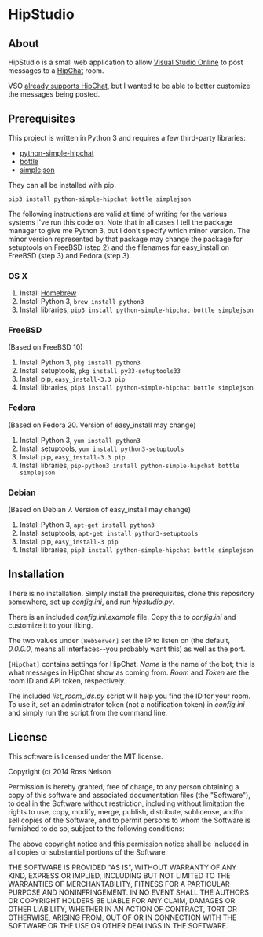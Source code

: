 # HipStudio

## About

HipStudio is a small web application to allow [Visual Studio Online](http://visualstudio.com) to post messages to a 
[HipChat](http://hipchat.com) room.

VSO [already supports HipChat](http://www.visualstudio.com/en-us/get-started/dn741294), but I wanted to be able to 
better customize the messages being posted.



## Prerequisites

This project is written in Python 3 and requires a few third-party libraries:

+ [python-simple-hipchat](https://github.com/kurttheviking/python-simple-hipchat)
+ [bottle](http://bottlepy.org/docs/dev/index.html)
+ [simplejson](https://simplejson.github.io/simplejson/)

They can all be installed with pip.

`pip3 install python-simple-hipchat bottle simplejson`

The following instructions are valid at time of writing for the various systems I've run this code on. Note that in all 
cases I tell the package manager to give me Python 3, but I don't specify which minor version. The minor version 
represented by that package may change the package for setuptools on FreeBSD (step 2) and the filenames for 
easy_install on FreeBSD (step 3) and Fedora (step 3).

### OS X

1. Install [Homebrew](http://brew.sh)
2. Install Python 3, `brew install python3`
3. Install libraries, `pip3 install python-simple-hipchat bottle simplejson`

### FreeBSD

(Based on FreeBSD 10)

1. Install Python 3, `pkg install python3`
2. Install setuptools, `pkg install py33-setuptools33`
3. Install pip, `easy_install-3.3 pip`
4. Install libraries, `pip3 install python-simple-hipchat bottle simplejson`

### Fedora

(Based on Fedora 20. Version of easy_install may change)

1. Install Python 3, `yum install python3`
2. Install setuptools, `yum install python3-setuptools`
3. Install pip, `easy_install-3.3 pip`
4. Install libraries, `pip-python3 install python-simple-hipchat bottle simplejson`

### Debian

(Based on Debian 7. Version of easy_install may change)

1. Install Python 3, `apt-get install python3`
2. Install setuptools, `apt-get install python3-setuptools`
3. Install pip, `easy_install-3 pip`
4. Install libraries, `pip3 install python-simple-hipchat bottle simplejson`



## Installation

There is no installation. Simply install the prerequisites, clone this repository somewhere, set up *config.ini*, and 
run *hipstudio.py*.

There is an included *config.ini.example* file. Copy this to *config.ini* and customize it to your liking.

The two values under `[WebServer]` set the IP to listen on (the default, *0.0.0.0*, means all interfaces--you probably 
want this) as well as the port.

`[HipChat]` contains settings for HipChat. *Name* is the name of the bot; this is what messages in HipChat show as 
coming from. *Room* and *Token* are the room ID and API token, respectively.

The included *list_room_ids.py* script will help you find the ID for your room. To use it, set an administrator 
token (not a notification token) in *config.ini* and simply run the script from the command line.



## License

This software is licensed under the MIT license.

Copyright (c) 2014 Ross Nelson

Permission is hereby granted, free of charge, to any person obtaining a copy
of this software and associated documentation files (the "Software"), to deal
in the Software without restriction, including without limitation the rights
to use, copy, modify, merge, publish, distribute, sublicense, and/or sell
copies of the Software, and to permit persons to whom the Software is
furnished to do so, subject to the following conditions:

The above copyright notice and this permission notice shall be included in
all copies or substantial portions of the Software.

THE SOFTWARE IS PROVIDED "AS IS", WITHOUT WARRANTY OF ANY KIND, EXPRESS OR
IMPLIED, INCLUDING BUT NOT LIMITED TO THE WARRANTIES OF MERCHANTABILITY,
FITNESS FOR A PARTICULAR PURPOSE AND NONINFRINGEMENT. IN NO EVENT SHALL THE
AUTHORS OR COPYRIGHT HOLDERS BE LIABLE FOR ANY CLAIM, DAMAGES OR OTHER
LIABILITY, WHETHER IN AN ACTION OF CONTRACT, TORT OR OTHERWISE, ARISING FROM,
OUT OF OR IN CONNECTION WITH THE SOFTWARE OR THE USE OR OTHER DEALINGS IN
THE SOFTWARE.
